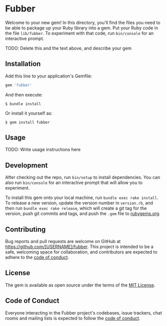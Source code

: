 # Fubber

Welcome to your new gem! In this directory, you'll find the files you need to be able to package up your Ruby library into a gem. Put your Ruby code in the file `lib/fubber`. To experiment with that code, run `bin/console` for an interactive prompt.

TODO: Delete this and the text above, and describe your gem

## Installation

Add this line to your application's Gemfile:

```ruby
gem 'fubber'
```

And then execute:

    $ bundle install

Or install it yourself as:

    $ gem install fubber

## Usage

TODO: Write usage instructions here

## Development

After checking out the repo, run `bin/setup` to install dependencies. You can also run `bin/console` for an interactive prompt that will allow you to experiment.

To install this gem onto your local machine, run `bundle exec rake install`. To release a new version, update the version number in `version.rb`, and then run `bundle exec rake release`, which will create a git tag for the version, push git commits and tags, and push the `.gem` file to [rubygems.org](https://rubygems.org).

## Contributing

Bug reports and pull requests are welcome on GitHub at https://github.com/[USERNAME]/fubber. This project is intended to be a safe, welcoming space for collaboration, and contributors are expected to adhere to the [code of conduct](https://github.com/[USERNAME]/fubber/blob/master/CODE_OF_CONDUCT.md).


## License

The gem is available as open source under the terms of the [MIT License](https://opensource.org/licenses/MIT).

## Code of Conduct

Everyone interacting in the Fubber project's codebases, issue trackers, chat rooms and mailing lists is expected to follow the [code of conduct](https://github.com/[USERNAME]/fubber/blob/master/CODE_OF_CONDUCT.md).
